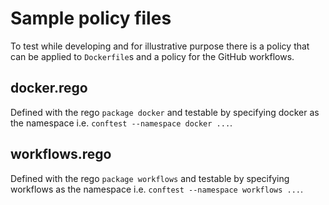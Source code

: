 # Sample policy files

To test while developing and for illustrative purpose there is a policy that can
be applied to `Dockerfile`s and a policy for the GitHub workflows.

## docker.rego

Defined with the rego `package docker` and testable by specifying docker as the
namespace i.e. `conftest --namespace docker ...`.

## workflows.rego

Defined with the rego `package workflows` and testable by specifying workflows
as the namespace i.e. `conftest --namespace workflows ...`.
